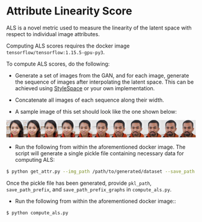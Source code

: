 # Attribute Linearity Score

ALS is a novel metric used to measure the linearity of the latent space with respect to individual image attributes.
 
Computing ALS scores requires the docker image `tensorflow/tensorflow:1.15.5-gpu-py3`.

To compute ALS scores, do the following:

- Generate a set of images from the GAN, and for each image, generate the sequence of images after interpolating the latent space.
This can be achieved using [StyleSpace](https://github.com/betterze/StyleSpace) or your own implementation.

- Concatenate all images of each sequence along their width.

- A sample image of this set should look like the one shown below:

![alt text](../docs/als_sample.png)

- Run the following from within the aforementioned docker image. The script will generate a single pickle file containing necessary data for computing ALS:

```bash
$ python get_attr.py --img_path /path/to/generated/dataset --save_path /path/to/result/pkl --classifier_path / path/to/attribute/classifiers
``` 

Once the pickle file has been generated, provide `pkl_path`, `save_path_prefix`, and `save_path_prefix_graphs` in `compute_als.py`.

- Run the following from within the aforementioned docker image::

```bash
$ python compute_als.py
``` 

